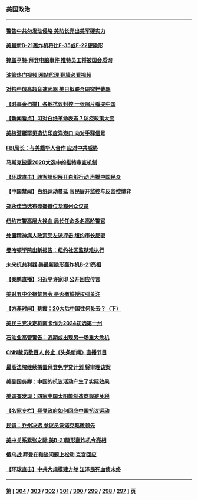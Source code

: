 ### 美国政治
---
#### [警告中共勿发动侵略 美防长亮出美军硬实力](../../pages/ncid1078159/n13878438.md?12050445) 
#### [美最新B-21轰炸机将比F-35或F-22更隐形](../../pages/ncid1078159/n13878027.md?12050445) 
#### [掩盖亨特·拜登电脑事件 推特员工将被国会质询](../../pages/ncid1078159/n13878119.md?12050445) 
#### [油管热门视频 网站代理 翻墙必看视频](http://138.2.39.72:81/youtube.html?epic-marker?12050445)
#### [对抗中俄高超音速武器 美日拟联合研究拦截器](../../pages/ncid1078159/n13878095.md?12050445) 
#### [【时事金扫描】各地抗议封控 一张照片看哭中国](../../pages/ncid1078159/n13878025.md?12050445) 
#### [【新闻看点】习对白纸革命表态？防疫政策大变](../../pages/ncid1078159/n13877672.md?12050445) 
#### [美核潜艇罕见造访印度洋港口 向对手释信号](../../pages/ncid1078159/n13878029.md?12050445) 
#### [FBI局长：与美籍华人合作 应对中共威胁](../../pages/ncid1078159/n13877934.md?12050445) 
#### [马斯克披露2020大选中的推特审查机制](../../pages/ncid1078159/n13877927.md?12050445) 
#### [【环球直击】骇客组织展开白纸行动 声援中国民众](../../pages/ncid1078159/n13877676.md?12050445) 
#### [【中国禁闻】白纸运动蔓延 官民展开监控与反监控博弈](../../pages/ncid1078159/n13877692.md?12050445) 
#### [郑永佳当选布碌崙首位华裔州众议员](../../pages/ncid1078159/n13877794.md?12050445) 
#### [纽约市警高层大换血 局长任命多名高阶警官](../../pages/ncid1078159/n13877809.md?12050445) 
#### [处置精神病人政策受左派抨击 纽约市长反驳](../../pages/ncid1078159/n13877775.md?12050445) 
#### [曼哈顿学院出新报告：纽约社区监狱难执行](../../pages/ncid1078159/n13877779.md?12050445) 
#### [未来抗共利器 美最新隐形轰炸机B-21亮相](../../pages/ncid1078159/n13877758.md?12050445) 
#### [【秦鹏直播】习近平许家印 公开回应传言](../../pages/ncid1078159/n13877696.md?12050445) 
#### [美对五中企祭禁售令 是否撤销授权引关注](../../pages/ncid1078159/n13877620.md?12050445) 
#### [【方菲时间】蔡霞：20大后中国往何处去？（下）](../../pages/ncid1078159/n13877445.md?12050445) 
#### [美民主党决定将南卡作为2024初选第一州](../../pages/ncid1078159/n13877665.md?12050445) 
#### [石油业高管警告：近期或出现另一场重大危机](../../pages/ncid1078159/n13877695.md?12050445) 
#### [CNN裁员数百人 终止《头条新闻》直播节目](../../pages/ncid1078159/n13877643.md?12050445) 
#### [最高法院继续搁置拜登免学贷计划 将审理该案](../../pages/ncid1078159/n13877693.md?12050445) 
#### [美副国务卿：中国的抗议活动产生了实际效果](../../pages/ncid1078159/n13877653.md?12050445) 
#### [美调查发现：四家中国太阳能制造商规避关税](../../pages/ncid1078159/n13877642.md?12050445) 
#### [【名家专栏】拜登政府如何回应中国抗议运动](../../pages/ncid1078159/n13877490.md?12050445) 
#### [民调：乔州决选 参议员沃诺克略微领先](../../pages/ncid1078159/n13877566.md?12050445) 
#### [美中关系紧张之际 美B-21隐形轰炸机今亮相](../../pages/ncid1078159/n13877576.md?12050445) 
#### [俄乌战 拜登在和谈问题上松动 克宫回应](../../pages/ncid1078159/n13877463.md?12050445) 
#### [【环球直击】中共大规模建方舱 江泽民死血债未终](../../pages/ncid1078159/n13876992.md?12050445) 

---
#### 第 [ [304](./304.md?12050445) / [303](./303.md?12050445) / [302](./302.md?12050445) / [301](./301.md?12050445) / [300](./300.md?12050445) / [299](./299.md?12050445) / [298](./298.md?12050445) / [297](./297.md?12050445) ] 页

